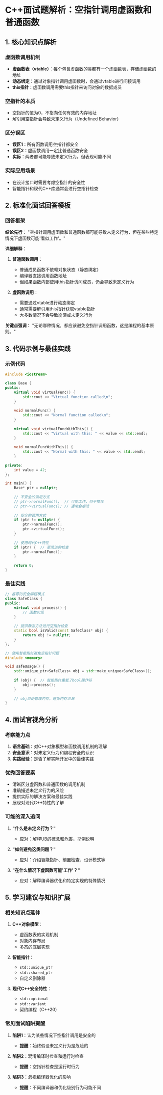 
# C++面试题解析：空指针调用虚函数和普通函数
## 1. 核心知识点解析

### 虚函数调用机制
- **虚函数表（vtable）**：每个包含虚函数的类都有一个虚函数表，存储虚函数的地址
- **动态绑定**：通过对象指针调用虚函数时，会通过vtable进行间接调用
- **this指针**：虚函数调用需要this指针来访问对象的数据成员

### 空指针的本质
- 空指针的值为0，不指向任何有效的内存地址
- 解引用空指针会导致未定义行为（Undefined Behavior）

### 区分误区
- **误区1**：所有函数调用空指针都安全
- **误区2**：虚函数调用一定比普通函数安全
- **实际**：两者都可能导致未定义行为，但表现可能不同

### 实际应用场景
- 在设计接口时需要考虑空指针的安全性
- 智能指针和现代C++库通常会进行空指针检查

## 2. 标准化面试回答模板

### 回答框架

**结论先行**：
"空指针调用虚函数和普通函数都可能导致未定义行为，但在某些特定情况下虚函数可能'看似工作'。"

**详细解释**：
1. **普通函数调用**：
   - 普通成员函数不依赖对象状态（静态绑定）
   - 编译器直接调用函数地址
   - 但如果函数内部使用this指针访问成员，仍会导致未定义行为

2. **虚函数调用**：
   - 需要通过vtable进行动态绑定
   - 通常需要解引用this指针获取vtable指针
   - 大多数情况下会导致崩溃或未定义行为

**关键点强调**：
"无论哪种情况，都应该避免空指针调用函数，这是编程的基本原则。"

## 3. 代码示例与最佳实践

### 示例代码

```cpp
#include <iostream>

class Base {
public:
    virtual void virtualFunc() {
        std::cout << "Virtual function called\n";
    }
    
    void normalFunc() {
        std::cout << "Normal function called\n";
    }
    
    virtual void virtualFuncWithThis() {
        std::cout << "Virtual with this: " << value << std::endl;
    }
    
    void normalFuncWithThis() {
        std::cout << "Normal with this: " << value << std::endl;
    }
    
private:
    int value = 42;
};

int main() {
    Base* ptr = nullptr;
    
    // 不安全的调用方式
    // ptr->normalFunc();  // 可能工作，但不推荐
    // ptr->virtualFunc(); // 通常会崩溃
    
    // 安全的调用方式
    if (ptr != nullptr) {
        ptr->normalFunc();
        ptr->virtualFunc();
    }
    
    // 使用现代C++特性
    if (ptr) {  // 更简洁的检查
        ptr->normalFunc();
    }
    
    return 0;
}
```

### 最佳实践

```cpp
// 推荐的安全编程模式
class SafeClass {
public:
    virtual void process() {
        // 函数实现
    }
    
    // 提供静态方法进行空指针检查
    static bool isValid(const SafeClass* obj) {
        return obj != nullptr;
    }
};

// 使用智能指针避免空指针问题
#include <memory>

void safeUsage() {
    std::unique_ptr<SafeClass> obj = std::make_unique<SafeClass>();
    
    if (obj) {  // 智能指针重载了bool操作符
        obj->process();
    }
    
    // obj自动管理内存，避免内存泄漏
}
```

## 4. 面试官视角分析

### 考察能力点
1. **语言基础**：对C++对象模型和函数调用机制的理解
2. **安全意识**：对未定义行为和编程安全的认识
3. **实践经验**：是否了解实际开发中的最佳实践

### 优秀回答要素
- 清晰区分虚函数和普通函数的调用机制
- 准确描述未定义行为的风险
- 提供实际的解决方案和最佳实践
- 展现对现代C++特性的了解

### 可能的深入追问
1. **"什么是未定义行为？"**
   - 应对：解释UB的概念和危害，举例说明

2. **"如何避免这类问题？"**
   - 应对：介绍智能指针、前置检查、设计模式等

3. **"在什么情况下虚函数可能'工作'？"**
   - 应对：解释编译器优化和特定实现的特殊情况

## 5. 学习建议与知识扩展

### 相关知识点延伸
1. **C++对象模型**：
   - 虚函数表的实现机制
   - 对象内存布局
   - 多态的底层实现

2. **智能指针**：
   - `std::unique_ptr`
   - `std::shared_ptr`
   - 自定义删除器

3. **现代C++安全特性**：
   - `std::optional`
   - `std::variant`
   - 契约编程（C++20）

### 常见面试陷阱提醒
1. **陷阱1**：认为某些情况下空指针调用是安全的
   - **提醒**：始终假设未定义行为是危险的

2. **陷阱2**：混淆编译时检查和运行时检查
   - **提醒**：空指针检查是运行时行为

3. **陷阱3**：忽视编译器优化的影响
   - **提醒**：不同编译器和优化级别行为可能不同
